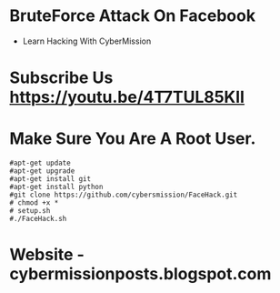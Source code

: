 # BruteForce Attack On Facebook
* Learn Hacking With CyberMission 
# Subscribe Us https://youtu.be/4T7TUL85KII
# Make Sure You Are A Root User.
`````
#apt-get update
#apt-get upgrade
#apt-get install git
#apt-get install python
#git clone https://github.com/cybersmission/FaceHack.git
# chmod +x *
# setup.sh
#./FaceHack.sh
`````
# Website - cybermissionposts.blogspot.com
